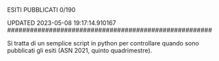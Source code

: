 ESITI PUBBLICATI 0/190 

UPDATED 2023-05-08 19:17:14.910167
######################################################

Si tratta di un semplice script in python per controllare quando sono pubblicati gli esiti (ASN 2021, quinto quadrimestre).


